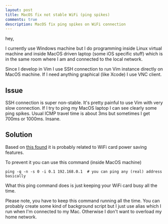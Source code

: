 ```yaml
---
layout: post
title: MacOS fix not stable WiFi (ping spikes)
comments: true
description: MacOS fix ping spikes on WiFi connection
---
```


hey, 

I currently use Windows machine but I do programming inside Linux virtual machine and
inside MacOS driven laptop (some iOS specific stuff) which is in the same room where I am and connected to the local network.

Since I develop in Vim I use SSH connection to run Vim instance directly on MacOS machine.
If I need anything graphical (like Xcode) I use VNC client. 

Issue
-----

SSH connection is super non-stable. It's pretty painful to use Vim with very slow connection. If I try to ping my MacOS laptop
I can see clearly some ping spikes. Usual ICMP travel time is about 3ms but sometimes I get 700ms or 1000ms. Insane. 

Solution
--------

Based on [this found](https://symless.com/forums/topic/5902-workaround-macos-wifi-ping-spikes/) 
it is probably related to WiFi card power saving features. 

To prevent it you can use this command (inside MacOS machine)

```
ping -q -n -s 0 -i 0.1 192.168.0.1  # you can ping any (real) address basically 
```

What this ping command does is just keeping your WiFi card busy all the time. 

Please note, you have to keep this command running all the time. You can probably create some kind of background script
but I just use alias which I run when I'm connected to my Mac. Otherwise I don't want to overload my home network. 
